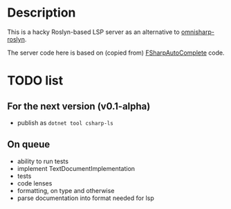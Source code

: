 # Description

This is a hacky Roslyn-based LSP server as an alternative to 
[omnisharp-roslyn](https://github.com/OmniSharp/omnisharp-roslyn).

The server code here is based on (copied from) 
[FSharpAutoComplete](https://github.com/fsharp/FsAutoComplete) code.

# TODO list

## For the next version (v0.1-alpha)
 - publish as `dotnet tool csharp-ls`
 
## On queue
 - ability to run tests
 - implement TextDocumentImplementation
 - tests
 - code lenses
 - formatting, on type and otherwise
 - parse documentation into format needed for lsp
